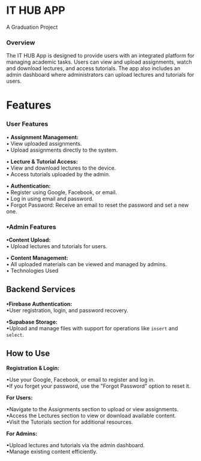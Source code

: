 # IT HUB APP

A Graduation Project

### Overview

The IT HUB App is designed to provide users with an integrated platform for managing academic tasks. Users can view and upload assignments, watch and download lectures, and access tutorials. The app also includes an admin dashboard where administrators can upload lectures and tutorials for users.

# Features



### User Features

•  **Assignment Management:**\
     •  View uploaded assignments.\
     •  Upload assignments directly to the system.
     
•    **Lecture & Tutorial Access:**\
•  View and download lectures to the device.\
•  Access tutorials uploaded by the admin.

•    **Authentication:**\
•  Register using Google, Facebook, or email.\
•  Log in using email and password.\
•  Forgot Password: Receive an email to reset the password and set a new one.

### •Admin Features

**•Content Upload:**\
• Upload lectures and tutorials for users.

• **Content Management:**\
• All uploaded materials can be viewed and managed by admins.\
• Technologies Used
## Backend Services

**•Firebase Authentication:**\
•User registration, login, and password recovery.

**•Supabase Storage:**\
•Upload and manage files with support for operations like `insert` and `select`.

## How to Use
**Registration & Login:**

•Use your Google, Facebook, or email to register and log in.\
•If you forget your password, use the "Forgot Password" option to reset it.

**For Users:**

•Navigate to the Assignments section to upload or view assignments.\
•Access the Lectures section to view or download available content.\
•Visit the Tutorials section for additional resources.

**For Admins:**

•Upload lectures and tutorials via the admin dashboard.\
•Manage existing content efficiently.



